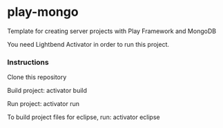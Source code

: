 # play-mongo

Template for creating server projects with Play Framework and MongoDB

You need Lightbend Activator in order to run this project.

### Instructions

Clone this repository

Build project: activator build

Run project: activator run

To build project files for eclipse, run: activator eclipse
